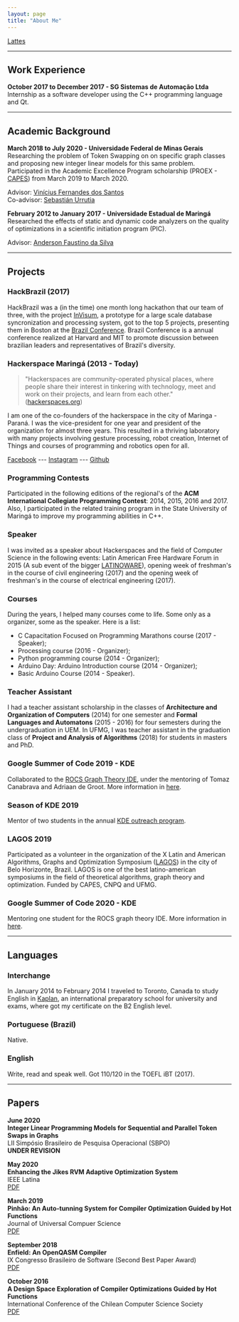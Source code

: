 ```yaml
---
layout: page
title: "About Me"
---
```


[Lattes](http://lattes.cnpq.br/9654776969240365)

---
## Work Experience

**October 2017 to December 2017 - SG Sistemas de Automação Ltda** <br> 
Internship as a software developer using the C++ programming language and Qt.

---
## Academic Background

**March 2018 to July 2020 - Universidade Federal de Minas Gerais** <br>
Researching the problem of Token Swapping on on specific graph classes and 
proposing new integer linear models for this same problem. Participated in 
the Academic Excellence Program scholarship (PROEX - 
[CAPES](https://www.capes.gov.br/)) from March 2019 to March 2020.

Advisor: [Vinícius Fernandes dos Santos](https://homepages.dcc.ufmg.br/~viniciussantos/)<br>
Co-advisor: [Sebastián Urrutia](https://dcc.ufmg.br/dcc/?q=pt-br/node/242)

**February 2012 to January 2017 - Universidade Estadual de Maringá** <br>
Researched the effects of static and dynamic code analyzers on the quality of 
optimizations in a scientific initiation program (PIC).

Advisor: [Anderson Faustino da Silva](http://www.din.uem.br/pessoas/docentes/anderson-faustino-da-silva)

---
## Projects

### HackBrazil (2017)

HackBrazil was a (in the time) one month long hackathon that our team of three, 
with the project [InVisum](https://github.com/LionsWrath/invisum-api), a prototype
for a large scale database syncronization and processing system, got to the top 5 
projects, presenting them in Boston at the 
[Brazil Conference](https://www.brazilconference.org/).
Brazil Conference is a annual conference realized at Harvard and MIT to promote
discussion between brazilian leaders and representatives of Brazil's diversity.

### Hackerspace Maringá (2013 - Today)

> "Hackerspaces are community-operated physical places, where people share their
> interest in tinkering with technology, meet and work on their projects, and learn 
> from each other." ([hackerspaces.org](https://hackerspaces.org/))

I am one of the co-founders of the hackerspace in the city of Maringa - Paraná. 
I was the vice-president for one year and president of the organization for almost 
three years. 
This resulted in a thriving laboratory with many projects involving gesture processing, 
robot creation, Internet of Things and courses of programming and robotics open for all.

[Facebook](https://www.facebook.com/hackerspacemaringa/) --- [Instagram](https://www.instagram.com/hackerspacemaringa/) --- [Github](https://github.com/HackerSpaceMaringa)

### Programming Contests

Participated in the following editions of the regional's of the **ACM International 
Collegiate Programming Contest**: 2014, 2015, 2016 and 2017. Also, I participated in
the related training program in the State University of Maringá to improve my programming 
abilities in C++.

### Speaker

I was invited as a speaker about Hackerspaces and the field of Computer Science 
in the following events: Latin American Free Hardware Forum in 2015 (A sub event 
of the bigger [LATINOWARE](https://twitter.com/latinoware)), opening week of freshman's 
in the course of civil engineering (2017) and the opening week of freshman's in the 
course of electrical engineering (2017).

### Courses

During the years, I helped many courses come to life. Some only as a organizer, 
some as the speaker. Here is a list:
- C Capacitation Focused on Programming Marathons course (2017 - Speaker); 
- Processing course (2016 - Organizer);
- Python programming course (2014 - Organizer);
- Arduino Day: Arduino Introduction course (2014 - Organizer);
- Basic Arduino Course (2014 - Speaker).

### Teacher Assistant

I had a teacher assistant scholarship in the classes of **Architecture and 
Organization of Computers** (2014) for one semester and **Formal Languages and 
Automatons** (2015 - 2016) for four semesters during the undergraduation in UEM.
In UFMG, I was teacher assistant in the graduation class of **Project and 
Analysis of Algorithms** (2018) for students in masters and PhD.

### Google Summer of Code 2019 - KDE

Collaborated to the [ROCS Graph Theory IDE](https://kde.org/applications/en/education/org.kde.rocs), under the mentoring of Tomaz Canabrava
and Adriaan de Groot. More information in [here](https://community.kde.org/GSoC/2019/StatusReports/CaioTonetti).

### Season of KDE 2019

Mentor of two students in the annual [KDE outreach program](https://season.kde.org/).

### LAGOS 2019

Participated as a volunteer in the organization of the X Latin and American 
Algorithms, Graphs and Optimization Symposium ([LAGOS](http://www.lagos2019.dcc.ufmg.br/))
in the city of Belo Horizonte, Brazil.
LAGOS is one of the best latino-american symposiums in the field of theoretical 
algorithms, graph theory and optimization. Funded by CAPES, CNPQ and UFMG.

### Google Summer of Code 2020 - KDE

Mentoring one student for the ROCS graph theory IDE. More information in [here](https://summerofcode.withgoogle.com/projects/#4532377939869696).

---
## Languages

### Interchange

In January 2014 to February 2014 I traveled to Toronto, Canada to study English 
in [Kaplan](https://www.kaplaninternational.com/br), an international preparatory 
school for university and exams, where got my certificate on the B2 English level.

### Portuguese (Brazil)

Native.

### English

Write, read and speak well. 
Got 110/120 in the TOEFL iBT (2017).

---
## Papers

**June 2020** <br>
**Integer Linear Programming Models for Sequential and Parallel Token Swaps in Graphs** <br>
LII Simpósio Brasileiro de Pesquisa Operacional (SBPO) <br>
**UNDER REVISION**

**May 2020** <br>
**Enhancing the Jikes RVM Adaptive Optimization System** <br>
IEEE Latina <br>
[PDF]({{site.url}}/assets/pmay2020.pdf) 

**March 2019** <br>
**Pinhão: An Auto-tunning System for Compiler Optimization Guided by Hot Functions** <br>
Journal of Universal Compuer Science <br>
[PDF]({{site.url}}/assets/pmarch2019.pdf) 

**September 2018** <br>
**Enfield: An OpenQASM Compiler** <br>
IX Congresso Brasileiro de Software (Second Best Paper Award) <br>
[PDF]({{site.url}}/assets/psept2018.pdf) 

**October 2016** <br>
**A Design Space Exploration of Compiler Optimizations Guided by Hot Functions**  <br>
International Conference of the Chilean Computer Science Society <br>
[PDF]({{site.url}}/assets/poct2016.pdf)
